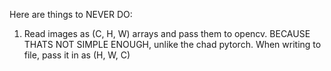 Here are things to NEVER DO:

1. Read images as (C, H, W) arrays and pass them to opencv. BECAUSE THATS NOT SIMPLE ENOUGH, unlike the chad pytorch. When writing to file, pass it in as (H, W, C)